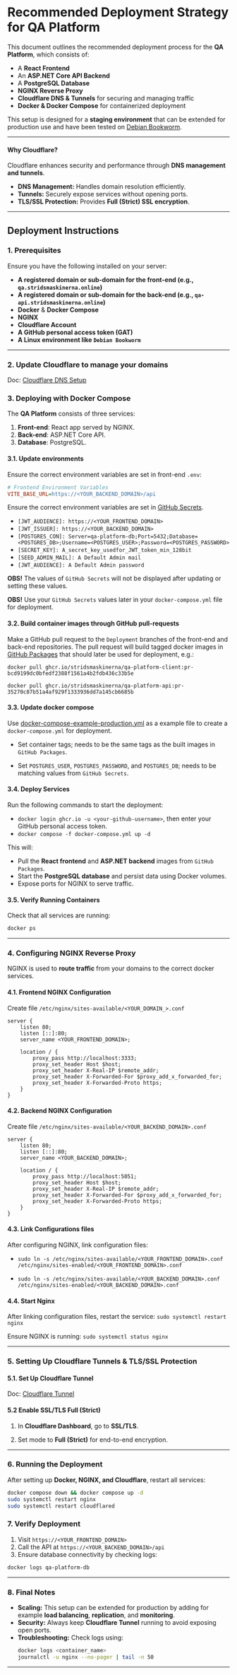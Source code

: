 # Recommended Deployment Strategy for QA Platform

This document outlines the recommended deployment process for the **QA Platform**, which consists of:
- A **React Frontend**
- An **ASP.NET Core API Backend**
- A **PostgreSQL Database**
- **NGINX Reverse Proxy**
- **Cloudflare DNS & Tunnels** for securing and managing traffic
- **Docker & Docker Compose** for containerized deployment

This setup is designed for a **staging environment** that can be extended for production use
and have been tested on [Debian Bookworm](https://www.debian.org/releases/bookworm/).

---

#### **Why Cloudflare?**

Cloudflare enhances security and performance through **DNS management and tunnels**.

- **DNS Management:** Handles domain resolution efficiently.
- **Tunnels:** Securely expose services without opening ports.
- **TLS/SSL Protection:** Provides **Full (Strict) SSL encryption**.

---

## Deployment Instructions

### **1. Prerequisites**
Ensure you have the following installed on your server:
- **A registered domain or sub-domain for the front-end (e.g., `qa.stridsmaskinerna.online`)** 
- **A registered domain or sub-domain for the back-end (e.g., `qa-api.stridsmaskinerna.online`)** 
- **Docker** & **Docker Compose**
- **NGINX**
- **Cloudflare Account**
- **A GitHub personal access token (GAT)** 
- **A Linux environment like `Debian Bookworm`**

---

### **2. Update Cloudflare to manage your domains**

Doc: [Cloudflare DNS Setup](https://developers.cloudflare.com/dns/zone-setups/full-setup/setup/)

### **3. Deploying with Docker Compose**
The **QA Platform** consists of three services:
1. **Front-end**: React app served by NGINX.
2. **Back-end**: ASP.NET Core API.
3. **Database**: PostgreSQL.

#### **3.1. Update environments**

Ensure the correct environment variables are set in front-end `.env`:
```ini
# Frontend Environment Variables
VITE_BASE_URL=https://<YOUR_BACKEND_DOMAIN>/api
```

Ensure the correct environment variables are set in
[GitHub Secrets](https://github.com/stridsmaskinerna/QA-Platform-Backend/settings/secrets/actions).

- `[JWT_AUDIENCE]: https://<YOUR_FRONTEND_DOMAIN>`
- `[JWT_ISSUER]: https://<YOUR_BACKEND_DOMAIN>`
- `[POSTGRES_CON]: Server=qa-platform-db;Port=5432;Database=<POSTGRES_DB>;Username=<POSTGRES_USER>;Password=<POSTGRES_PASSWORD>`  
- `[SECRET_KEY]: A_secret_key_usedfor_JWT_token_min_128bit`
- `[SEED_ADMIN_MAIL]: A Default Admin mail`
- `[JWT_AUDIENCE]: A Default Admin password`

**OBS!** The values of `GitHub Secrets` will not be displayed after updating or setting these values.

**OBS!** Use your `GitHub Secrets` values later in your `docker-compose.yml` file for deployment.

#### **3.2. Build container images through GitHub pull-requests**

Make a GitHub pull request to the `Deployment` branches of the front-end and back-end repositories. The pull request will
build tagged docker images in [GitHub Packages](https://github.com/orgs/stridsmaskinerna/packages) that should
later be used for deployment, e.g.:

`docker pull ghcr.io/stridsmaskinerna/qa-platform-client:pr-bcd9199dc0bfedf2388f1561a4b2fdb436c33b5e`

`docker pull ghcr.io/stridsmaskinerna/qa-platform-api:pr-35270c87b51a4af929f1333936dd7a145cb6685b`

#### **3.3. Update docker compose**

Use [docker-compose-example-production.yml](docker-compose-example-production.yml) as a example file to create a `docker-compose.yml` for deployment.

- Set container tags; needs to be the same tags as the built images in `GitHub Packages`.

- Set `POSTGRES_USER`, `POSTGRES_PASSWORD`, and `POSTGRES_DB`; needs to be matching values from `GitHub Secrets`.

#### **3.4. Deploy Services**
Run the following commands to start the deployment:

- `docker login ghcr.io -u <your-github-username>`, then enter your GitHub personal access token.
- `docker compose -f docker-compose.yml up -d`

This will:
- Pull the **React frontend** and **ASP.NET backend** images from `GitHub Packages`.
- Start the **PostgreSQL database** and persist data using Docker volumes.
- Expose ports for NGINX to serve traffic.

#### **3.5. Verify Running Containers**
Check that all services are running:
```sh
docker ps
```

---

### **4. Configuring NGINX Reverse Proxy**
NGINX is used to **route traffic** from your domains to the correct docker services.


#### **4.1. Frontend NGINX Configuration**

Create file `/etc/nginx/sites-available/<YOUR_DOMAIN_>.conf`
```nginx
server {
    listen 80;
    listen [::]:80;
    server_name <YOUR_FRONTEND_DOMAIN>;

    location / {
        proxy_pass http://localhost:3333;
        proxy_set_header Host $host;
        proxy_set_header X-Real-IP $remote_addr;
        proxy_set_header X-Forwarded-For $proxy_add_x_forwarded_for;
        proxy_set_header X-Forwarded-Proto https;
    }
}
```

#### **4.2. Backend NGINX Configuration**

Create file `/etc/nginx/sites-available/<YOUR_BACKEND_DOMAIN>.conf`
```nginx
server {
    listen 80;
    listen [::]:80;
    server_name <YOUR_BACKEND_DOMAIN>;

    location / {
        proxy_pass http://localhost:5051;
        proxy_set_header Host $host;
        proxy_set_header X-Real-IP $remote_addr;
        proxy_set_header X-Forwarded-For $proxy_add_x_forwarded_for;
        proxy_set_header X-Forwarded-Proto https;
    }
}
```

#### **4.3. Link Configurations files**

After configuring NGINX, link configuration files:

- `sudo ln -s /etc/nginx/sites-available/<YOUR_FRONTEND_DOMAIN>.conf /etc/nginx/sites-enabled/<YOUR_FRONTEND_DOMAIN>.conf`

- `sudo ln -s /etc/nginx/sites-available/<YOUR_BACKEND_DOMAIN>.conf /etc/nginx/sites-enabled/<YOUR_BACKEND_DOMAIN>.conf`


#### **4.4. Start Nginx**

After linking configuration files, restart the service:
`sudo systemctl restart nginx`

Ensure NGINX is running:
`sudo systemctl status nginx`

---

### **5. Setting Up Cloudflare Tunnels & TLS/SSL Protection**

#### **5.1. Set Up Cloudflare Tunnel**

Doc: [Cloudflare Tunnel](https://developers.cloudflare.com/cloudflare-one/connections/connect-networks/)

#### **5.2 Enable SSL/TLS Full (Strict)**

1. In **Cloudflare Dashboard**, go to **SSL/TLS**.

2. Set mode to **Full (Strict)** for end-to-end encryption.

---

### **6. Running the Deployment**
After setting up **Docker, NGINX, and Cloudflare**, restart all services:
```sh
docker compose down && docker compose up -d
sudo systemctl restart nginx
sudo systemctl restart cloudflared
```

### **7. Verify Deployment**
1. Visit `https://<YOUR_FRONTEND_DOMAIN>`
2. Call the API at `https://<YOUR_BACKEND_DOMAIN>/api`
3. Ensure database connectivity by checking logs:
```sh
docker logs qa-platform-db
```

---

### **8. Final Notes**
- **Scaling:** This setup can be extended for production by adding for example **load balancing**, **replication**, and **monitoring**.
- **Security:** Always keep **Cloudflare Tunnel** running to avoid exposing open ports.
- **Troubleshooting:** Check logs using:
  ```sh
  docker logs <container_name>
  journalctl -u nginx --no-pager | tail -n 50
  ```

---
